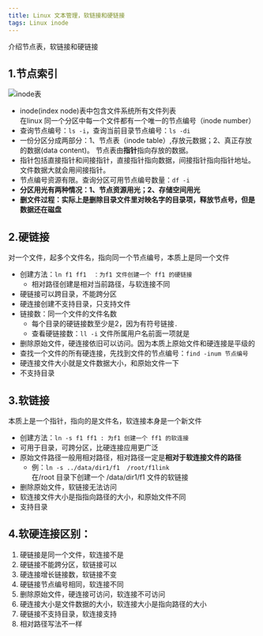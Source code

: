 ```yaml
---
title: Linux 文本管理，软链接和硬链接
tags: Linux inode
---
```

介绍节点表，软链接和硬链接
<!--more-->
## 1.节点索引

![inode表](/assets/image_Linux/inode表.png)  

* inode(index node)表中包含文件系统所有文件列表  
  在linux 同一个分区中每一个文件都有一个唯一的节点编号（inode number）  
* 查询节点编号：`ls -i`，查询当前目录节点编号：`ls -di`
* 一份分区分成两部分：1、节点表（inode table）,存放元数据；2、真正存放的数据(data content)。 节点表由**指针**指向存放的数据。
* 指针包括直接指针和间接指针，直接指针指向数据，间接指针指向指针地址。文件数据大就会用间接指针。
* 节点编号资源有限。查询分区可用节点编号数量：`df -i`
* **分区用光有两种情况：1、节点资源用光；2、存储空间用光**
* **删文件过程：实际上是删除目录文件里对映名字的目录项，释放节点号，但是数据还在磁盘**

## 2.硬链接

对一个文件，起多个文件名，指向同一个节点编号，本质上是同一个文件

* 创建方法：`ln f1 ff1  ：为f1 文件创建一个 ff1 的硬链接`
  * 相对路径创建是相对当前路径，与软连接不同
* 硬链接可以跨目录，不能跨分区
* 硬连接创建不支持目录，只支持文件
* 链接数：同一个文件的文件名数
  * 每个目录的硬链接数至少是2，因为有符号链接`.`
  * 查看硬链接数：`ll -i`  文件所属用户名前面一项就是
* 删除原始文件，硬连接依旧可以访问。因为本质上原始文件和硬连接是平级的
* 查找一个文件的所有硬连接，先找到文件的节点编号：`find -inum 节点编号`
* 硬连接文件大小就是文件数据大小，和原始文件一下
* 不支持目录
  
## 3.软链接

本质上是一个指针，指向的是文件名，软连接本身是一个新文件

* 创建方法：`ln -s f1 ff1 : 为f1 创建一个 ff1 的软连接`
* 可用于目录，可跨分区，比硬连接应用更广泛
* 原始文件路径一般用相对路径，相对路径一定是**相对于软连接文件的路径**
  * 例：`ln -s ../data/dir1/f1  /root/f1link`  
    在/root 目录下创建一个 /data/dir1/f1 文件的软链接
* 删除原始文件，软链接无法访问
* 软连接文件大小是指指向路径的大小，和原始文件不同
* 支持目录

## **4.软硬连接区别：**  

  1. 硬链接是同一个文件，软连接不是
  2. 硬链接不能跨分区，软链接可以
  3. 硬连接增长链接数，软链接不变
  4. 硬链接节点编号相同，软连接不同
  5. 删除原始文件，硬连接可访问，软连接不可访问
  6. 硬连接大小是文件数据的大小，软连接大小是指向路径的大小
  7. 硬链接不支持目录，软连接支持
  8. 相对路径写法不一样